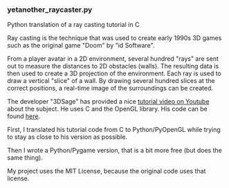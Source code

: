 ### yetanother_raycaster.py
Python translation of a ray casting tutorial in C

Ray casting is the technique that was used to create early 1990s 3D games such as the original game "Doom" by "id Software".

From a player avatar in a 2D environment, several hundred "rays" are sent out to measure the distances to 2D obstacles (walls).
The resulting data is then used to create a 3D projection of the environment. Each ray is used to draw a vertical "slice" of a wall. By drawing several hundred slices at the correct positions, a real-time image of the surroundings can be created.

The developer "3DSage" has provided a nice [tutorial video on Youtube](https://www.youtube.com/watch?v=gYRrGTC7GtA) about the subject.
He uses C and the OpenGL library. His code can be found [here](https://github.com/3DSage/OpenGL-Raycaster_v1).

First, I translated his tutorial code from C to Python/PyOpenGL while trying to stay as close to his version as possible.

Then I wrote a Python/Pygame version, that is a bit more free (but does the same thing).

My project uses the MIT License, because the original code uses that license.
